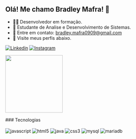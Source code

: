 ## Olá! Me chamo Bradley Mafra! 👋

- 👨‍💻 Desenvolvedor em formação.
- 📖 Estudante de Analise e Desenvolvimento de Sistemas.
- 📱 Entre em contato: bradley.mafra0909@gmail.com
- 👀 Visite meus perfis abaixo.


[![Linkedin](https://img.shields.io/badge/LinkedIn-0077B5?style=for-the-badge&logo=linkedin&logoColor=white)](https://www.linkedin.com/in/bradley-mafra-21148120b/) [![Instagram](https://img.shields.io/badge/Instagram-E4405F?style=for-the-badge&logo=instagram&logoColor=white)](https://www.instagram.com/bradley_mafra/)

<p>
  <img height="180em" src="https://github-readme-stats.vercel.app/api/top-langs/?username=BradleyMafra&langs_count=10&layout=compact&theme=react&hide_border=true&bg_color=0D1117&title_color=ff8da4&icon_color=eafaff">
</p>
### Tecnologias

<div style="display: inline_block"><br/>
    <img align="center" alt ="javascript" src="https://img.shields.io/badge/JavaScript-F7DF1E?style=for-the-badge&logo=javascript&logoColor=black"/>
    <img align="center" alt ="html5" src="https://img.shields.io/badge/HTML5-E34F26?style=for-the-badge&logo=html5&logoColor=white"/>
    <img align="center" alt ="java" src="https://img.shields.io/badge/Java-ED8B00?style=for-the-badge&logo=java&logoColor=white"/>
    <img align="center" alt ="css3" src="https://img.shields.io/badge/CSS3-1572B6?style=for-the-badge&logo=css3&logoColor=white"/>
    <img align="center" alt ="mysql" src="https://img.shields.io/badge/MySQL-00000F?style=for-the-badge&logo=mysql&logoColor=white"/>
    <img align="center" alt ="mariadb" src="https://img.shields.io/badge/MariaDB-003545?style=for-the-badge&logo=mariadb&logoColor=white"/>
<div/> 
